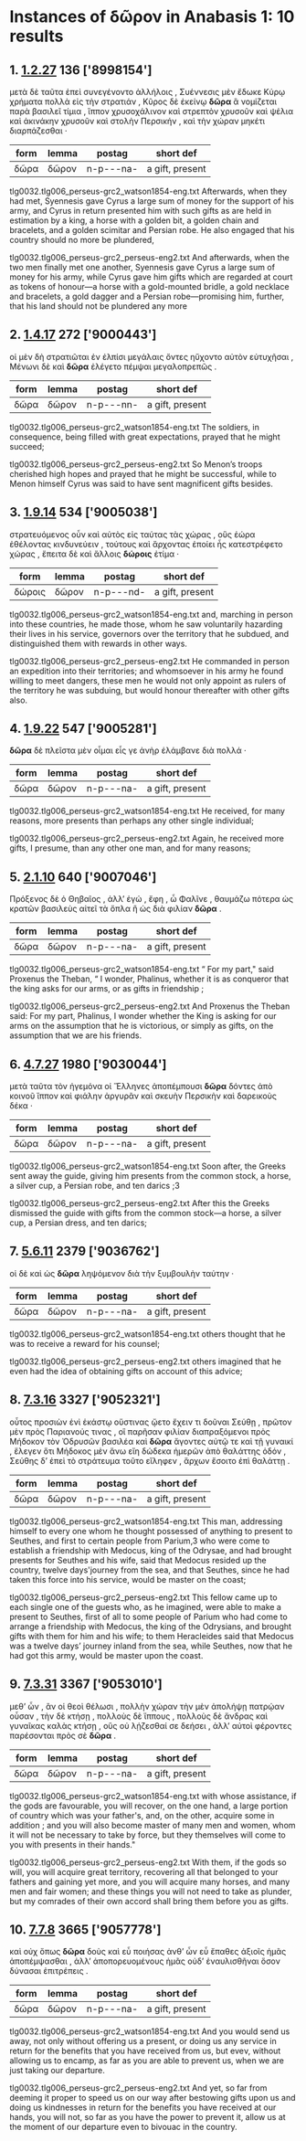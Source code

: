 # Instances of δῶρον in Anabasis 1: 10 results
## 1. [1.2.27](https://beyond-translation.perseus.org/reader/urn:cts:greekLit:tlg0032.tlg006.perseus-grc2:1.2.27?mode=syntax-trees) 136 ['8998154']
μετὰ δὲ ταῦτα ἐπεὶ συνεγένοντο ἀλλήλοις , Συέννεσις μὲν ἔδωκε Κύρῳ χρήματα πολλὰ εἰς τὴν στρατιάν , Κῦρος δὲ ἐκείνῳ **δῶρα** ἃ νομίζεται παρὰ βασιλεῖ τίμια , ἵππον χρυσοχάλινον καὶ στρεπτὸν χρυσοῦν καὶ ψέλια καὶ ἀκινάκην χρυσοῦν καὶ στολὴν Περσικήν , καὶ τὴν χώραν μηκέτι διαρπάζεσθαι · 

| form | lemma | postag | short def |
| --- | --- | --- | --- |
| δῶρα | δῶρον | n-p---na- | a gift, present |

tlg0032.tlg006_perseus-grc2_watson1854-eng.txt Afterwards, when they had met, Syennesis gave Cyrus a large sum of money for the support of his army, and Cyrus in return presented him with such gifts as are held in estimation by a king, a horse with a golden bit, a golden chain and bracelets, and a golden scimitar and Persian robe. He also engaged that his country should no more be plundered, 

tlg0032.tlg006_perseus-grc2_perseus-eng2.txt And afterwards, when the two men finally met one another, Syennesis gave  Cyrus  a large sum of money for his army, while  Cyrus  gave him gifts which are regarded at court as tokens of honour—a horse with a gold-mounted bridle, a gold necklace and bracelets, a gold dagger and a Persian robe—promising him, further, that his land should not be plundered any more 

## 2. [1.4.17](https://beyond-translation.perseus.org/reader/urn:cts:greekLit:tlg0032.tlg006.perseus-grc2:1.4.17?mode=syntax-trees) 272 ['9000443']
οἱ μὲν δὴ στρατιῶται ἐν ἐλπίσι μεγάλαις ὄντες ηὔχοντο αὐτὸν εὐτυχῆσαι , Μένωνι δὲ καὶ **δῶρα** ἐλέγετο πέμψαι μεγαλοπρεπῶς . 

| form | lemma | postag | short def |
| --- | --- | --- | --- |
| δῶρα | δῶρον | n-p---nn- | a gift, present |

tlg0032.tlg006_perseus-grc2_watson1854-eng.txt The soldiers, in consequence, being filled with great expectations, prayed that he might succeed; 

tlg0032.tlg006_perseus-grc2_perseus-eng2.txt So Menon’s troops cherished high hopes and prayed that he might be successful, while to Menon himself  Cyrus  was said to have sent magnificent gifts besides. 

## 3. [1.9.14](https://beyond-translation.perseus.org/reader/urn:cts:greekLit:tlg0032.tlg006.perseus-grc2:1.9.14?mode=syntax-trees) 534 ['9005038']
στρατευόμενος οὖν καὶ αὐτὸς εἰς ταύτας τὰς χώρας , οὓς ἑώρα ἐθέλοντας κινδυνεύειν , τούτους καὶ ἄρχοντας ἐποίει ἧς κατεστρέφετο χώρας , ἔπειτα δὲ καὶ ἄλλοις **δώροις** ἐτίμα · 

| form | lemma | postag | short def |
| --- | --- | --- | --- |
| δώροις | δῶρον | n-p---nd- | a gift, present |

tlg0032.tlg006_perseus-grc2_watson1854-eng.txt and, marching in person into these countries, he made those, whom he saw voluntarily hazarding their lives in his service, governors over the territory that he subdued, and distinguished them with rewards in other ways. 

tlg0032.tlg006_perseus-grc2_perseus-eng2.txt He commanded in person an expedition into their territories; and whomsoever in his army he found willing to meet dangers, these men he would not only appoint as rulers of the territory he was subduing, but would honour thereafter with other gifts also. 

## 4. [1.9.22](https://beyond-translation.perseus.org/reader/urn:cts:greekLit:tlg0032.tlg006.perseus-grc2:1.9.22?mode=syntax-trees) 547 ['9005281']
**δῶρα** δὲ πλεῖστα μὲν οἶμαι εἷς γε ἀνὴρ ἐλάμβανε διὰ πολλά · 

| form | lemma | postag | short def |
| --- | --- | --- | --- |
| δῶρα | δῶρον | n-p---na- | a gift, present |

tlg0032.tlg006_perseus-grc2_watson1854-eng.txt He received, for many reasons, more presents than perhaps any other single individual; 

tlg0032.tlg006_perseus-grc2_perseus-eng2.txt Again, he received more gifts, I presume, than any other one man, and for many reasons; 

## 5. [2.1.10](https://beyond-translation.perseus.org/reader/urn:cts:greekLit:tlg0032.tlg006.perseus-grc2:2.1.10?mode=syntax-trees) 640 ['9007046']
Πρόξενος δὲ ὁ Θηβαῖος , ἀλλ’ ἐγώ , ἔφη , ὦ Φαλῖνε , θαυμάζω πότερα ὡς κρατῶν βασιλεὺς αἰτεῖ τὰ ὅπλα ἢ ὡς διὰ φιλίαν **δῶρα** . 

| form | lemma | postag | short def |
| --- | --- | --- | --- |
| δῶρα | δῶρον | n-p---na- | a gift, present |

tlg0032.tlg006_perseus-grc2_watson1854-eng.txt “ For my part," said Proxenus the Theban, “ I wonder, Phalinus, whether it is as conqueror that the king asks for our arms, or as gifts in friendship ; 

tlg0032.tlg006_perseus-grc2_perseus-eng2.txt And Proxenus the Theban said: For my part, Phalinus, I wonder whether the King is asking for our arms on the assumption that he is victorious, or simply as gifts, on the assumption that we are his friends. 

## 6. [4.7.27](https://beyond-translation.perseus.org/reader/urn:cts:greekLit:tlg0032.tlg006.perseus-grc2:4.7.27?mode=syntax-trees) 1980 ['9030044']
μετὰ ταῦτα τὸν ἡγεμόνα οἱ Ἕλληνες ἀποπέμπουσι **δῶρα** δόντες ἀπὸ κοινοῦ ἵππον καὶ φιάλην ἀργυρᾶν καὶ σκευὴν Περσικὴν καὶ δαρεικοὺς δέκα · 

| form | lemma | postag | short def |
| --- | --- | --- | --- |
| δῶρα | δῶρον | n-p---na- | a gift, present |

tlg0032.tlg006_perseus-grc2_watson1854-eng.txt Soon after, the Greeks sent away the guide, giving him presents from the common stock, a horse, a silver cup, a Persian robe, and ten darics ;3 

tlg0032.tlg006_perseus-grc2_perseus-eng2.txt After this the Greeks dismissed the guide with gifts from the common stock—a horse, a silver cup, a Persian dress, and ten darics; 

## 7. [5.6.11](https://beyond-translation.perseus.org/reader/urn:cts:greekLit:tlg0032.tlg006.perseus-grc2:5.6.11?mode=syntax-trees) 2379 ['9036762']
οἱ δὲ καὶ ὡς **δῶρα** ληψόμενον διὰ τὴν ξυμβουλὴν ταύτην · 

| form | lemma | postag | short def |
| --- | --- | --- | --- |
| δῶρα | δῶρον | n-p---na- | a gift, present |

tlg0032.tlg006_perseus-grc2_watson1854-eng.txt others thought that he was to receive a reward for his counsel; 

tlg0032.tlg006_perseus-grc2_perseus-eng2.txt others imagined that he even had the idea of obtaining gifts on account of this advice; 

## 8. [7.3.16](https://beyond-translation.perseus.org/reader/urn:cts:greekLit:tlg0032.tlg006.perseus-grc2:7.3.16?mode=syntax-trees) 3327 ['9052321']
οὗτος προσιὼν ἑνὶ ἑκάστῳ οὕστινας ᾤετο ἔχειν τι δοῦναι Σεύθῃ , πρῶτον μὲν πρὸς Παριανούς τινας , οἳ παρῆσαν φιλίαν διαπραξόμενοι πρὸς Μήδοκον τὸν Ὀδρυσῶν βασιλέα καὶ **δῶρα** ἄγοντες αὐτῷ τε καὶ τῇ γυναικί , ἔλεγεν ὅτι Μήδοκος μὲν ἄνω εἴη δώδεκα ἡμερῶν ἀπὸ θαλάττης ὁδόν , Σεύθης δ’ ἐπεὶ τὸ στράτευμα τοῦτο εἴληφεν , ἄρχων ἔσοιτο ἐπὶ θαλάττῃ . 

| form | lemma | postag | short def |
| --- | --- | --- | --- |
| δῶρα | δῶρον | n-p---na- | a gift, present |

tlg0032.tlg006_perseus-grc2_watson1854-eng.txt This man, addressing himself to every one whom he thought possessed of anything to present to Seuthes, and first to certain people from Parium,3 who were come to establish a friendship with Medocus, king of the Odrysae, and had brought presents for Seuthes and his wife, said that Medocus resided up the country, twelve days'journey from the sea, and that Seuthes, since he had taken this force into his service, would be master on the coast; 

tlg0032.tlg006_perseus-grc2_perseus-eng2.txt This fellow came up to each single one of the guests who, as he imagined, were able to make a present to Seuthes, first of all to some people of Parium who had come to arrange a friendship with Medocus, the king of the Odrysians, and brought gifts with them for him and his wife; to them Heracleides said that Medocus was a twelve days’ journey inland from the sea, while Seuthes, now that he had got this army, would be master upon the coast. 

## 9. [7.3.31](https://beyond-translation.perseus.org/reader/urn:cts:greekLit:tlg0032.tlg006.perseus-grc2:7.3.31?mode=syntax-trees) 3367 ['9053010']
μεθ’ ὧν , ἂν οἱ θεοὶ θέλωσι , πολλὴν χώραν τὴν μὲν ἀπολήψῃ πατρῴαν οὖσαν , τὴν δὲ κτήσῃ , πολλοὺς δὲ ἵππους , πολλοὺς δὲ ἄνδρας καὶ γυναῖκας καλὰς κτήσῃ , οὓς οὐ λῄζεσθαί σε δεήσει , ἀλλ’ αὐτοὶ φέροντες παρέσονται πρὸς σὲ **δῶρα** . 

| form | lemma | postag | short def |
| --- | --- | --- | --- |
| δῶρα | δῶρον | n-p---na- | a gift, present |

tlg0032.tlg006_perseus-grc2_watson1854-eng.txt with whose assistance, if the gods are favourable, you will recover, on the one hand, a large portion of country which was your father's, and, on the other, acquire some in addition ; and you will also become master of many men and women, whom it will not be necessary to take by force, but they themselves will come to you with presents in their hands." 

tlg0032.tlg006_perseus-grc2_perseus-eng2.txt With them, if the gods so will, you will acquire great territory, recovering all that belonged to your fathers and gaining yet more, and you will acquire many horses, and many men and fair women; and these things you will not need to take as plunder, but my comrades of their own accord shall bring them before you as gifts. 

## 10. [7.7.8](https://beyond-translation.perseus.org/reader/urn:cts:greekLit:tlg0032.tlg006.perseus-grc2:7.7.8?mode=syntax-trees) 3665 ['9057778']
καὶ οὐχ ὅπως **δῶρα** δοὺς καὶ εὖ ποιήσας ἀνθ’ ὧν εὖ ἔπαθες ἀξιοῖς ἡμᾶς ἀποπέμψασθαι , ἀλλ’ ἀποπορευομένους ἡμᾶς οὐδ’ ἐναυλισθῆναι ὅσον δύνασαι ἐπιτρέπεις . 

| form | lemma | postag | short def |
| --- | --- | --- | --- |
| δῶρα | δῶρον | n-p---na- | a gift, present |

tlg0032.tlg006_perseus-grc2_watson1854-eng.txt And you would send us away, not only without offering us a present, or doing us any service in return for the benefits that you have received from us, but eveν, without allowing us to encamp, as far as you are able to prevent us, when we are just taking our departure. 

tlg0032.tlg006_perseus-grc2_perseus-eng2.txt And yet, so far from deeming it proper to speed us on our way after bestowing gifts upon us and doing us kindnesses in return for the benefits you have received at our hands, you will not, so far as you have the power to prevent it, allow us at the moment of our departure even to bivouac in the country. 


